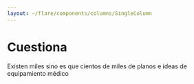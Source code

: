 ```yaml
---
layout: ~/flare/components/columns/SingleColumn
---
```


# Cuestiona

Existen miles sino es que cientos de miles de planos e ideas de equipamiento
 médico

